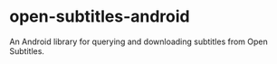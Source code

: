 # open-subtitles-android
An Android library for querying and downloading subtitles from Open Subtitles.
